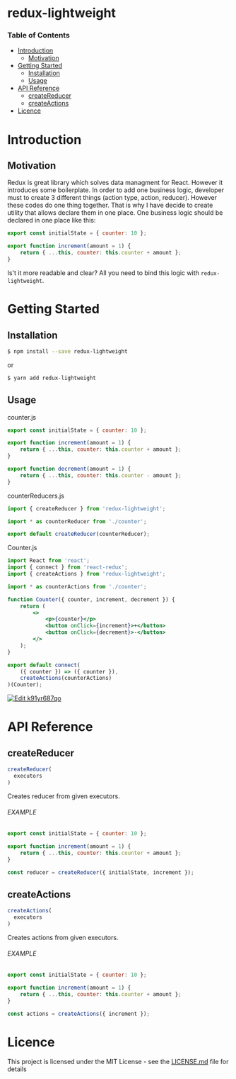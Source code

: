 # redux-lightweight

### Table of Contents

- [Introduction](#introduction)
  - [Motivation](#motivation)
- [Getting Started](#getting-started)
  - [Installation](#installation)
  - [Usage](#usage)
- [API Reference](#api-reference)
  - [createReducer](#createReducer)
  - [createActions](#createActions)
- [Licence](#licence)

# Introduction

## Motivation

Redux is great library which solves data managment for React. However it introduces some boilerplate. In order to add one business logic, developer must to create 3 different things (action type, action, reducer). However these codes do one thing together. That is why I have decide to create utility that allows declare them in one place.
One business logic should be declared in one place like this:

```js
export const initialState = { counter: 10 };

export function increment(amount = 1) {
    return { ...this, counter: this.counter + amount };
}
```

Is't it more readable and clear? All you need to bind this logic with `redux-lightweight`.

# Getting Started

## Installation

```bash
$ npm install --save redux-lightweight
```

or

```bash
$ yarn add redux-lightweight
```

## Usage

counter.js
```js
export const initialState = { counter: 10 };

export function increment(amount = 1) {
    return { ...this, counter: this.counter + amount };
}

export function decrement(amount = 1) {
    return { ...this, counter: this.counter - amount };
}
```

counterReducers.js
```js
import { createReducer } from 'redux-lightweight';

import * as counterReducer from './counter';

export default createReducer(counterReducer);
```

Counter.js
```jsx harmony
import React from 'react';
import { connect } from 'react-redux';
import { createActions } from 'redux-lightweight';

import * as counterActions from './counter';

function Counter({ counter, increment, decrement }) {
    return (
        <>
            <p>{counter}</p>
            <button onClick={increment}>+</button>
            <button onClick={decrement}>-</button>
        </>
    );
}

export default connect(
    ({ counter }) => ({ counter }),
    createActions(counterActions)
)(Counter);
```

[![Edit k91yr687qo](https://codesandbox.io/static/img/play-codesandbox.svg)](https://codesandbox.io/s/k91yr687qo)

# API Reference

## createReducer

```js
createReducer(
  executors
)
```

Creates reducer from given executors.

###### EXAMPLE

```js
export const initialState = { counter: 10 };

export function increment(amount = 1) {
    return { ...this, counter: this.counter + amount };
}

const reducer = createReducer({ initialState, increment });
```

## createActions

```js
createActions(
  executors
)
```

Creates actions from given executors.

###### EXAMPLE

```js
export const initialState = { counter: 10 };

export function increment(amount = 1) {
    return { ...this, counter: this.counter + amount };
}

const actions = createActions({ increment });
```

# Licence

This project is licensed under the MIT License - see the [LICENSE.md](LICENSE.md) file for details
